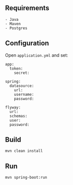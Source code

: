 ## Requirements
```
- Java
- Maven
- Postgres
```

## Configuration
Open `application.yml` and set:

```
app:
  token:
    secret:
```
```
spring:
  datasource:
    url:
    username:
    password:
```

```
flyway:
  url:
  schemas:
  user:
  password:
```

## Build
`mvn clean install`

## Run
`mvn spring-boot:run`
